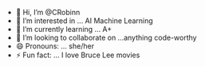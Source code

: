 - 👋 Hi, I’m @CRobinn
- 👀 I’m interested in ... AI Machine Learning
- 🌱 I’m currently learning ... A+
- 💞️ I’m looking to collaborate on ...anything code-worthy
- 😄 Pronouns: ... she/her
- ⚡ Fun fact: ... I love Bruce Lee movies

<!---
CRobinn/CRobinn is a ✨ special ✨ repository because its `README.md` (this file) appears on your GitHub profile.
You can click the Preview link to take a look at your changes.
--->
